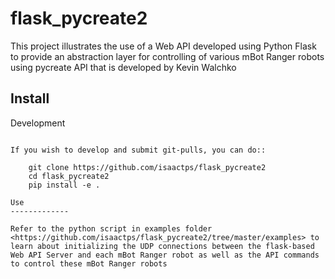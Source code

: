 # flask_pycreate2
This project illustrates the use of a Web API developed using Python Flask to provide an abstraction layer for controlling of various mBot Ranger robots using pycreate API that is developed by Kevin Walchko

Install
------------

Development
~~~~~~~~~~~~~

If you wish to develop and submit git-pulls, you can do::

	git clone https://github.com/isaactps/flask_pycreate2
	cd flask_pycreate2
	pip install -e .

Use
-------------

Refer to the python script in examples folder <https://github.com/isaactps/flask_pycreate2/tree/master/examples> to learn about initializing the UDP connections between the flask-based Web API Server and each mBot Ranger robot as well as the API commands to control these mBot Ranger robots
